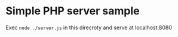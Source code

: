 # Simple PHP server sample

Exec ```node ./server.js``` in this direcroty and serve at localhost:8080

